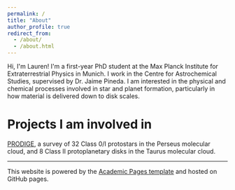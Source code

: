 ```yaml
---
permalink: /
title: "About"
author_profile: true
redirect_from: 
  - /about/
  - /about.html
---
```


Hi, I'm Lauren! I'm a first-year PhD student at the Max Planck Institute for Extraterrestrial Physics in Munich. I work in the Centre for Astrochemical Studies, supervised by Dr. Jaime Pineda. I am interested in the physical and chemical processes involved in star and planet formation, particularly in how material is delivered down to disk scales.

Projects I am involved in
=====

[PRODIGE](https://noema-prodige.github.io/), a survey of 32 Class 0/I protostars in the Perseus molecular cloud, and 8 Class II protoplanetary disks in the Taurus molecular cloud.


---

This website is powered by the 
[Academic Pages template](https://github.com/academicpages/academicpages.github.io) and hosted on GitHub pages. 


